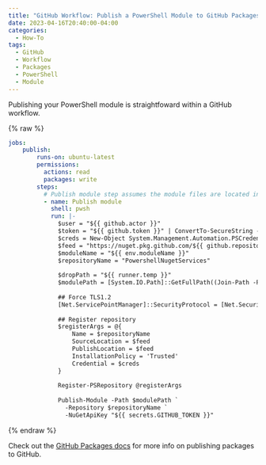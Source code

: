 ```yaml
---
title: "GitHub Workflow: Publish a PowerShell Module to GitHub Packages"
date: 2023-04-16T20:40:00-04:00
categories:
  - How-To
tags:
  - GitHub
  - Workflow
  - Packages
  - PowerShell
  - Module
---
```


Publishing your PowerShell module is straightfoward within a GitHub workflow. 

{% raw %}
```yml
jobs:
    publish:
        runs-on: ubuntu-latest
        permissions:
          actions: read
          packages: write
        steps:
          # Publish module step assumes the module files are located in ${{ runner.temp }}
          - name: Publish module
            shell: pwsh
            run: |-
              $user = "${{ github.actor }}"
              $token = "${{ github.token }}" | ConvertTo-SecureString -AsPlainText -Force
              $creds = New-Object System.Management.Automation.PSCredential -ArgumentList @($user, $token)
              $feed = "https://nuget.pkg.github.com/${{ github.repository_owner }}/index.json"
              $moduleName = "${{ env.moduleName }}"
              $repositoryName = "PowershellNugetServices"
              
              $dropPath = "${{ runner.temp }}"
              $modulePath = [System.IO.Path]::GetFullPath((Join-Path -Path $dropPath -ChildPath $moduleName))
              
              ## Force TLS1.2
              [Net.ServicePointManager]::SecurityProtocol = [Net.SecurityProtocolType]::Tls12
              
              ## Register repository
              $registerArgs = @{
                  Name = $repositoryName
                  SourceLocation = $feed
                  PublishLocation = $feed
                  InstallationPolicy = 'Trusted'
                  Credential = $creds
              }
              
              Register-PSRepository @registerArgs
              
              Publish-Module -Path $modulePath `
                -Repository $repositoryName `
                -NuGetApiKey "${{ secrets.GITHUB_TOKEN }}"  
```
{% endraw %}


Check out the [GitHub Packages docs][github-packages-docs] for more info on publishing packages to GitHub.

[github-packages-docs]: https://docs.github.com/en/packages/learn-github-packages/introduction-to-github-packages
